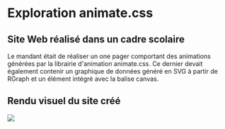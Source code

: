 # Exploration animate.css

## Site Web réalisé dans un cadre scolaire

Le mandant était de réaliser un one pager comportant des animations générées par la librairie d'animation animate.css. Ce dernier devait également contenir un graphique de données généré en SVG à partir de RGraph et un élément intégré avec la balise canvas.

## Rendu visuel du site créé
![](https://github.com/imonlyashes/octobee_public/blob/master/animate_css_project/exploring_animate_css_overview.gif)
